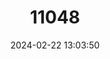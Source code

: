 ---
title: "11048"
category: "Kogia sima"
draft: false
date: 2024-02-22 13:03:50
languages:
  Spanish; Castilian: ["Cachalote enano"]
  French: ["Cachalot nain"]
  English: ["Dwarf Sperm Whale"]
---